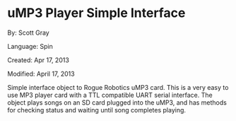 # uMP3 Player Simple Interface

By: Scott Gray

Language: Spin

Created: Apr 17, 2013

Modified: April 17, 2013

Simple interface object to Rogue Robotics uMP3 card. This is a very easy to use MP3 player card with a TTL compatible UART serial interface. The object plays songs on an SD card plugged into the uMP3, and has methods for checking status and waiting until song completes playing.
